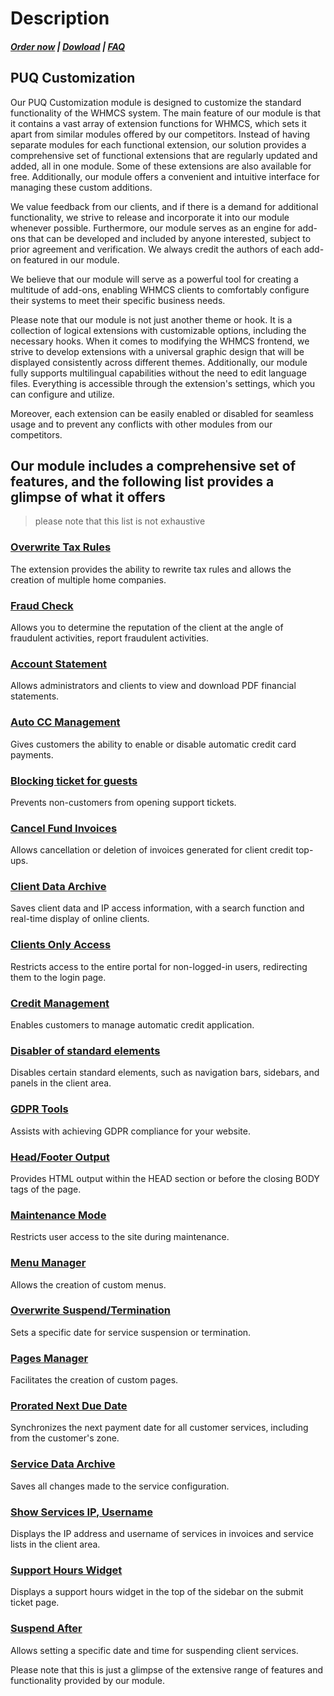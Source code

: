 # Description

#####  [Order now](https://puqcloud.com/whmcs-addon-puq-customization.php) | [Dowload](https://download.puqcloud.com/WHMCS/addons/PUQ-Customization/) | [FAQ](https://faq.puqcloud.com/)

## PUQ Customization

Our PUQ Customization module is designed to customize the standard functionality of the WHMCS system. The main feature of our module is that it contains a vast array of extension functions for WHMCS, which sets it apart from similar modules offered by our competitors. Instead of having separate modules for each functional extension, our solution provides a comprehensive set of functional extensions that are regularly updated and added, all in one module. Some of these extensions are also available for free. Additionally, our module offers a convenient and intuitive interface for managing these custom additions.

We value feedback from our clients, and if there is a demand for additional functionality, we strive to release and incorporate it into our module whenever possible. Furthermore, our module serves as an engine for add-ons that can be developed and included by anyone interested, subject to prior agreement and verification. We always credit the authors of each add-on featured in our module.

We believe that our module will serve as a powerful tool for creating a multitude of add-ons, enabling WHMCS clients to comfortably configure their systems to meet their specific business needs.

Please note that our module is not just another theme or hook. It is a collection of logical extensions with customizable options, including the necessary hooks. When it comes to modifying the WHMCS frontend, we strive to develop extensions with a universal graphic design that will be displayed consistently across different themes. Additionally, our module fully supports multilingual capabilities without the need to edit language files. Everything is accessible through the extension's settings, which you can configure and utilize.

Moreover, each extension can be easily enabled or disabled for seamless usage and to prevent any conflicts with other modules from our competitors.

## Our module includes a comprehensive set of features, and the following list provides a glimpse of what it offers

>please note that this list is not exhaustive

### [Overwrite Tax Rules](https://doc.puq.info/books/puq-customization-whmcs-addon/chapter/overwrite-tax-rules)

The extension provides the ability to rewrite tax rules and allows the creation of multiple home companies.

### [Fraud Check](https://doc.puq.info/books/puq-customization-whmcs-addon/chapter/fraud-check)
 
Allows you to determine the reputation of the client at the angle of fraudulent activities, report fraudulent activities.

### [ Account Statement](https://doc.puq.info/books/puq-customization-whmcs-addon/chapter/account-statement)

Allows administrators and clients to view and download PDF financial statements.

### [Auto CC Management](https://doc.puq.info/books/puq-customization-whmcs-addon/chapter/auto-cc-management)

Gives customers the ability to enable or disable automatic credit card payments.

### [Blocking ticket for guests](https://doc.puq.info/books/puq-customization-whmcs-addon/chapter/blocking-ticket-for-guests)

Prevents non-customers from opening support tickets.

### [Cancel Fund Invoices](https://doc.puq.info/books/puq-customization-whmcs-addon/chapter/cancel-fund-invoices)

Allows cancellation or deletion of invoices generated for client credit top-ups.

### [Client Data Archive](https://doc.puq.info/books/puq-customization-whmcs-addon/chapter/client-data-archive)

Saves client data and IP access information, with a search function and real-time display of online clients.

### [Clients Only Access](https://doc.puq.info/books/puq-customization-whmcs-addon/chapter/clients-only-access)

Restricts access to the entire portal for non-logged-in users, redirecting them to the login page.

### [Credit Management](https://doc.puq.info/books/puq-customization-whmcs-addon/chapter/credit-management)

Enables customers to manage automatic credit application.

### [Disabler of standard elements](https://doc.puq.info/books/puq-customization-whmcs-addon/chapter/disabler-of-standard-elements)

Disables certain standard elements, such as navigation bars, sidebars, and panels in the client area.

### [GDPR Tools](https://doc.puq.info/books/puq-customization-whmcs-addon/chapter/gdpr-tools)

Assists with achieving GDPR compliance for your website.

### [Head/Footer Output](https://doc.puq.info/books/puq-customization-whmcs-addon/chapter/headfooter-output)

Provides HTML output within the HEAD section or before the closing BODY tags of the page.

### [Maintenance Mode](https://doc.puq.info/books/puq-customization-whmcs-addon/chapter/maintenance-mode)

Restricts user access to the site during maintenance.

### [Menu Manager](https://doc.puq.info/books/puq-customization-whmcs-addon/chapter/menu-manager)

Allows the creation of custom menus.

### [Overwrite Suspend/Termination](https://doc.puq.info/books/puq-customization-whmcs-addon/chapter/overwrite-suspendtermination)

Sets a specific date for service suspension or termination.

### [Pages Manager](https://doc.puq.info/books/puq-customization-whmcs-addon/chapter/pages-manager)

Facilitates the creation of custom pages.

### [Prorated Next Due Date](https://doc.puq.info/books/puq-customization-whmcs-addon/chapter/prorated-next-due-date)

Synchronizes the next payment date for all customer services, including from the customer's zone.

### [Service Data Archive](https://doc.puq.info/books/puq-customization-whmcs-addon/chapter/service-data-archive)

Saves all changes made to the service configuration.

### [Show Services IP, Username](https://doc.puq.info/books/puq-customization-whmcs-addon/chapter/show-services-ip-username)

Displays the IP address and username of services in invoices and service lists in the client area.

### [Support Hours Widget](https://doc.puq.info/books/puq-customization-whmcs-addon/chapter/support-hours-widget)

Displays a support hours widget in the top of the sidebar on the submit ticket page.

### [Suspend After](https://doc.puq.info/books/puq-customization-whmcs-addon/chapter/suspend-after)

Allows setting a specific date and time for suspending client services.

Please note that this is just a glimpse of the extensive range of features and functionality provided by our module.
